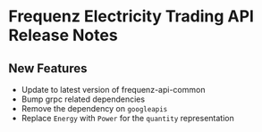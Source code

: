 # Frequenz Electricity Trading API Release Notes

## New Features

- Update to latest version of frequenz-api-common
- Bump grpc related dependencies
- Remove the dependency on `googleapis`
- Replace `Energy` with `Power` for the `quantity` representation
